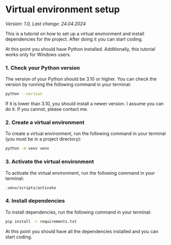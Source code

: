 # Virtual environment setup
_Version: 1.0, Last change: 24.04.2024_

This is a tutorial on how to set up a virtual environment and install dependencies for the project.
After doing it you can start coding.

At this point you should have Python installed.
Additionally, this tutorial works only for Windows users.

### 1. Check your Python version
The version of your Python should be 3.10 or higher.
You can check the version by running the following command in your terminal:
```bash
python --version
```
If it is lower than 3.10, you should install a newer version.
I assume you can do it. 
If you cannot, please contact me.

### 2. Create a virtual environment
To create a virtual environment, run the following command in your terminal (you must be in a project directory):
```bash
python -m venv venv
```

### 3. Activate the virtual environment
To activate the virtual environment, run the following command in your terminal:
```bash
.venv/scripts/activate
```

### 4. Install dependencies
To install dependencies, run the following command in your terminal:
```bash
pip install -r requirements.txt
```
At this point you should have all the dependencies installed and you can start coding.
